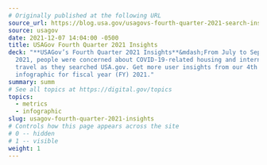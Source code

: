 ```yaml
---
# Originally published at the following URL
source_url: https://blog.usa.gov/usagovs-fourth-quarter-2021-search-insights
source: usagov
date: 2021-12-07 14:04:00 -0500
title: USAGov Fourth Quarter 2021 Insights
deck: "**USAGov’s Fourth Quarter 2021 Insights**&mdash;From July to September
  2021, people were concerned about COVID-19-related housing and international
  travel as they searched USA.gov. Get more user insights from our 4th quarter
  infographic for fiscal year (FY) 2021."
summary: summ
# See all topics at https://digital.gov/topics
topics:
  - metrics
  - infographic
slug: usagov-fourth-quarter-2021-insights
# Controls how this page appears across the site
# 0 -- hidden
# 1 -- visible
weight: 1
---
```

